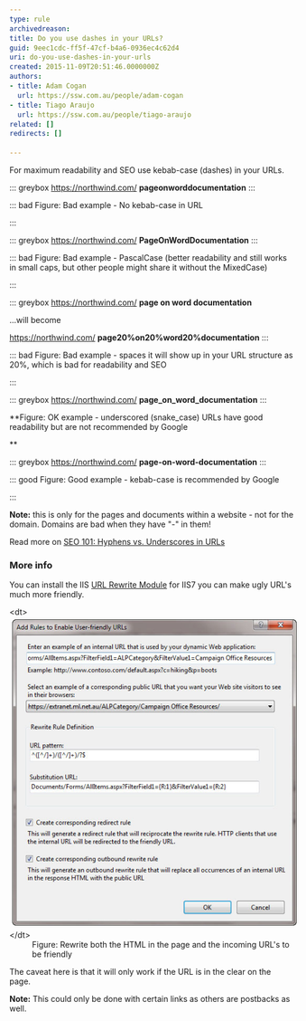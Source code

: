 ```yaml
---
type: rule
archivedreason: 
title: Do you use dashes in your URLs?
guid: 9eec1cdc-ff5f-47cf-b4a6-0936ec4c62d4
uri: do-you-use-dashes-in-your-urls
created: 2015-11-09T20:51:46.0000000Z
authors:
- title: Adam Cogan
  url: https://ssw.com.au/people/adam-cogan
- title: Tiago Araujo
  url: https://ssw.com.au/people/tiago-araujo
related: []
redirects: []

---
```


For maximum readability and SEO use kebab-case (dashes) in your URLs.

<!--endintro-->


::: greybox
https://northwind.com/ **pageonworddocumentation** 
:::



::: bad
Figure: Bad example - No kebab-case in URL 


:::



::: greybox
https://northwind.com/ **PageOnWordDocumentation** 
:::



::: bad
Figure: Bad example - PascalCase (better readability and still works in small caps, but other people might share it without the MixedCase)


:::



::: greybox
https://northwind.com/ **page on word documentation** 

...will become

 https://northwind.com/ **page20%on20%word20%documentation** 
:::



::: bad
Figure: Bad example - spaces it will show up in your URL structure as 20%, which is bad for readability and SEO


:::



::: greybox
https://northwind.com/ **page\_on\_word\_documentation** 
:::

 **Figure: OK example - underscored (snake\_case) URLs have good readability but are not recommended by Google

** 

::: greybox
https://northwind.com/ **page-on-word-documentation** 
:::



::: good
Figure: Good example - kebab-case is recommended by Google


:::


**Note:** this is only for the pages and documents within a website - not for the domain. Domains are bad when they have "-" in them!

Read more on [SEO 101: Hyphens vs. Underscores in URLs](https://www.seomechanic.com/seo-101-hyphens-underscores-_-urls/)

### More info

You can install the IIS [URL Rewrite Module](http://learn.iis.net/page.aspx/460/using-the-url-rewrite-module/) for IIS7 you can make ugly URL's much more friendly.
<dl class="image">&lt;dt&gt;<img src="friendly-url-rule.jpg" alt="Rewrite the HTML" style="margin:5px;">&lt;/dt&gt;<dd>Figure: Rewrite both the HTML in the page and the incoming URL's to be friendly</dd></dl>
The caveat here is that it will only work if the URL is in the clear on the page.

**Note:** This could only be done with certain links as others are postbacks as well.
